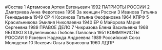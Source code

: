 #Состав
1 Артамонов Артем Евгеньевич 1992 ПАТРИОТЫ РОССИИ
2 Дмитриева Анна Федотовна 1958 За женщин России
3 Иванова Татьяна Геннадьевна 1949 СР
4 Косинова Татьяна Феофановна 1964 КПРФ
5 Красильникова Эмилия Николаевна 1940 ЕР
6 Майорова Мария Сергеевна 1989 ПРАВОЕ ДЕЛО
7 Чикризова Елена Васильевна 1968 ЯБЛОКО
8 Щулепникова Любовь Павловна 1951 КОММУНИСТЫ РОССИИ
9 Яскевич Надежда Андреевна 1989 Российский Союз Молодежи
10 Яскевич Ольга Борисовна 1960 ЛДПР
